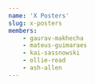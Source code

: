 ```yaml
---
name: 'X Posters'
slug: x-posters
members:
    - gaurav-makhecha
    - mateus-guimaraes
    - kai-sassnowski
    - ollie-read
    - ash-allen
---
```

